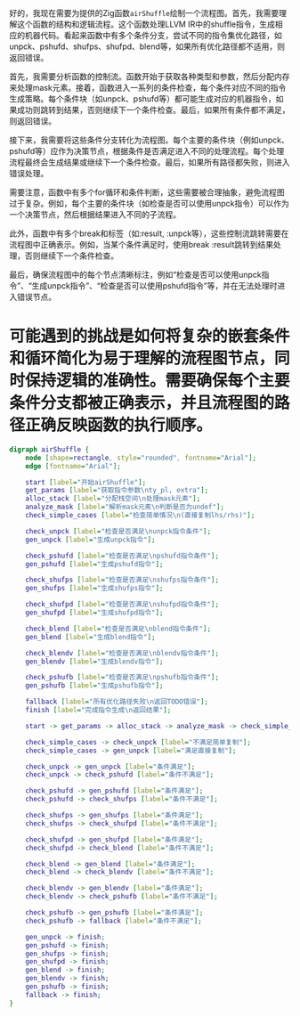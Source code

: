 好的，我现在需要为提供的Zig函数`airShuffle`绘制一个流程图。首先，我需要理解这个函数的结构和逻辑流程。这个函数处理LLVM IR中的shuffle指令，生成相应的机器代码。看起来函数中有多个条件分支，尝试不同的指令集优化路径，如unpck、pshufd、shufps、shufpd、blend等，如果所有优化路径都不适用，则返回错误。

首先，我需要分析函数的控制流。函数开始于获取各种类型和参数，然后分配内存来处理mask元素。接着，函数进入一系列的条件检查，每个条件对应不同的指令生成策略。每个条件块（如unpck、pshufd等）都可能生成对应的机器指令，如果成功则跳转到结果，否则继续下一个条件检查。最后，如果所有条件都不满足，则返回错误。

接下来，我需要将这些条件分支转化为流程图。每个主要的条件块（例如unpck、pshufd等）应作为决策节点，根据条件是否满足进入不同的处理流程。每个处理流程最终会生成结果或继续下一个条件检查。最后，如果所有路径都失败，则进入错误处理。

需要注意，函数中有多个for循环和条件判断，这些需要被合理抽象，避免流程图过于复杂。例如，每个主要的条件块（如检查是否可以使用unpck指令）可以作为一个决策节点，然后根据结果进入不同的子流程。

此外，函数中有多个break和标签（如:result, :unpck等），这些控制流跳转需要在流程图中正确表示。例如，当某个条件满足时，使用break :result跳转到结果处理，否则继续下一个条件检查。

最后，确保流程图中的每个节点清晰标注，例如“检查是否可以使用unpck指令”、“生成unpck指令”、“检查是否可以使用pshufd指令”等，并在无法处理时进入错误节点。

可能遇到的挑战是如何将复杂的嵌套条件和循环简化为易于理解的流程图节点，同时保持逻辑的准确性。需要确保每个主要条件分支都被正确表示，并且流程图的路径正确反映函数的执行顺序。
================================================
```dot
digraph airShuffle {
    node [shape=rectangle, style="rounded", fontname="Arial"];
    edge [fontname="Arial"];

    start [label="开始airShuffle"];
    get_params [label="获取指令参数\nty_pl, extra"];
    alloc_stack [label="分配栈空间\n处理mask元素"];
    analyze_mask [label="解析mask元素\n判断是否为undef"];
    check_simple_cases [label="检查简单情况\n(直接复制lhs/rhs)"];

    check_unpck [label="检查是否满足\nunpck指令条件"];
    gen_unpck [label="生成unpck指令"];

    check_pshufd [label="检查是否满足\npshufd指令条件"];
    gen_pshufd [label="生成pshufd指令"];

    check_shufps [label="检查是否满足\nshufps指令条件"];
    gen_shufps [label="生成shufps指令"];

    check_shufpd [label="检查是否满足\nshufpd指令条件"];
    gen_shufpd [label="生成shufpd指令"];

    check_blend [label="检查是否满足\nblend指令条件"];
    gen_blend [label="生成blend指令"];

    check_blendv [label="检查是否满足\nblendv指令条件"];
    gen_blendv [label="生成blendv指令"];

    check_pshufb [label="检查是否满足\npshufb指令条件"];
    gen_pshufb [label="生成pshufb指令"];

    fallback [label="所有优化路径失败\n返回TODO错误"];
    finish [label="完成指令生成\n返回结果"];

    start -> get_params -> alloc_stack -> analyze_mask -> check_simple_cases;

    check_simple_cases -> check_unpck [label="不满足简单复制"];
    check_simple_cases -> gen_unpck [label="满足直接复制"];

    check_unpck -> gen_unpck [label="条件满足"];
    check_unpck -> check_pshufd [label="条件不满足"];

    check_pshufd -> gen_pshufd [label="条件满足"];
    check_pshufd -> check_shufps [label="条件不满足"];

    check_shufps -> gen_shufps [label="条件满足"];
    check_shufps -> check_shufpd [label="条件不满足"];

    check_shufpd -> gen_shufpd [label="条件满足"];
    check_shufpd -> check_blend [label="条件不满足"];

    check_blend -> gen_blend [label="条件满足"];
    check_blend -> check_blendv [label="条件不满足"];

    check_blendv -> gen_blendv [label="条件满足"];
    check_blendv -> check_pshufb [label="条件不满足"];

    check_pshufb -> gen_pshufb [label="条件满足"];
    check_pshufb -> fallback [label="条件不满足"];

    gen_unpck -> finish;
    gen_pshufd -> finish;
    gen_shufps -> finish;
    gen_shufpd -> finish;
    gen_blend -> finish;
    gen_blendv -> finish;
    gen_pshufb -> finish;
    fallback -> finish;
}
```